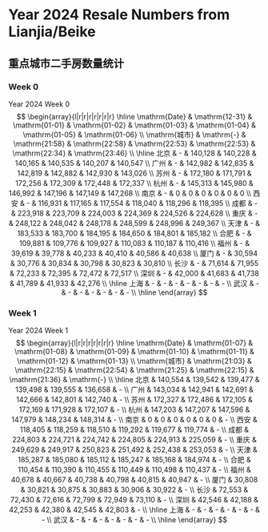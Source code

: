 # Year 2024 Resale Numbers from Lianjia/Beike

## 重点城市二手房数量统计



### Week 0

$\text{Year 2024 Week 0}$
$$
\begin{array}{l|r|r|r|r|r|r|r}
\hline
\mathrm{Date} & \mathrm{12-31} & \mathrm{01-01} & \mathrm{01-02} & \mathrm{01-03} & \mathrm{01-04} & \mathrm{01-05} & \mathrm{01-06} \\
\mathrm{城市} & \mathrm{-} & \mathrm{21:58} & \mathrm{22:58} & \mathrm{22:53} & \mathrm{22:53} & \mathrm{22:34} & \mathrm{23:46} \\
\hline
北京 & - & 140,128 & 140,228 & 140,165 & 140,535 & 140,207 & 140,547 \\
广州 & - & 142,982 & 142,835 & 142,819 & 142,882 & 142,930 & 143,026 \\
苏州 & - & 172,180 & 171,791 & 172,256 & 172,309 & 172,448 & 172,337 \\
杭州 & - & 145,313 & 145,980 & 146,992 & 147,196 & 147,149 & 147,268 \\
南京 & - & 0 & 0 & 0 & 0 & 0 & 0 \\
西安 & - & 116,931 & 117,165 & 117,554 & 118,040 & 118,296 & 118,395 \\
成都 & - & 223,918 & 223,709 & 224,003 & 224,369 & 224,526 & 224,628 \\
重庆 & - & 248,122 & 248,042 & 248,178 & 248,599 & 248,996 & 249,367 \\
天津 & - & 183,533 & 183,700 & 184,195 & 184,650 & 184,801 & 185,182 \\
合肥 & - & 109,881 & 109,776 & 109,927 & 110,083 & 110,187 & 110,416 \\
福州 & - & 39,619 & 39,778 & 40,233 & 40,410 & 40,586 & 40,638 \\
厦门 & - & 30,594 & 30,776 & 30,834 & 30,798 & 30,823 & 30,810 \\
长沙 & - & 71,614 & 71,955 & 72,233 & 72,395 & 72,472 & 72,517 \\
深圳 & - & 42,000 & 41,683 & 41,738 & 41,789 & 41,933 & 42,276 \\
\hline
上海 & - & - & - & - & - & - & - \\
武汉 & - & - & - & - & - & - & - \\
\hline
\end{array}
$$



### Week 1

$\text{Year 2024 Week 1}$
$$
\begin{array}{l|r|r|r|r|r|r|r}
\hline
\mathrm{Date} & \mathrm{01-07} & \mathrm{01-08} & \mathrm{01-09} & \mathrm{01-10} & \mathrm{01-11} & \mathrm{01-12} & \mathrm{01-13} \\
\mathrm{城市} & \mathrm{21:03} & \mathrm{22:15} & \mathrm{22:54} & \mathrm{21:25} & \mathrm{22:15} & \mathrm{21:36} & \mathrm{-} \\
\hline
北京 & 140,554 & 139,542 & 139,477 & 139,498 & 139,555 & 136,658 & - \\
广州 & 143,034 & 142,941 & 142,691 & 142,666 & 142,801 & 142,740 & - \\
苏州 & 172,327 & 172,486 & 172,105 & 172,169 & 171,928 & 172,107 & - \\
杭州 & 147,203 & 147,207 & 147,596 & 147,979 & 148,234 & 148,314 & - \\
南京 & 0 & 0 & 0 & 0 & 0 & 0 & - \\
西安 & 118,405 & 118,259 & 118,510 & 119,292 & 119,677 & 119,774 & - \\
成都 & 224,803 & 224,721 & 224,742 & 224,805 & 224,913 & 225,059 & - \\
重庆 & 249,629 & 249,917 & 250,823 & 251,492 & 252,438 & 253,053 & - \\
天津 & 185,287 & 185,080 & 185,112 & 185,247 & 185,168 & 184,974 & - \\
合肥 & 110,454 & 110,390 & 110,455 & 110,449 & 110,498 & 110,437 & - \\
福州 & 40,678 & 40,667 & 40,738 & 40,798 & 40,815 & 40,947 & - \\
厦门 & 30,808 & 30,821 & 30,875 & 30,883 & 30,906 & 30,922 & - \\
长沙 & 72,553 & 72,430 & 72,616 & 72,799 & 72,949 & 73,110 & - \\
深圳 & 42,546 & 42,188 & 42,253 & 42,380 & 42,545 & 42,803 & - \\
\hline
上海 & - & - & - & - & - & - & - \\
武汉 & - & - & - & - & - & - & - \\
\hline
\end{array}
$$

